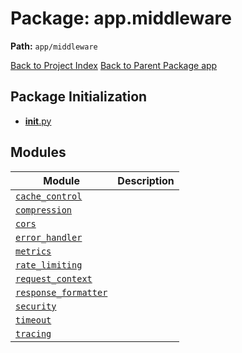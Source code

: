 # Package: app.middleware

**Path:** `app/middleware`

[Back to Project Index](../../../index.md)
[Back to Parent Package app](../index.md)

## Package Initialization
- [__init__.py](init.md)

## Modules

| Module | Description |
| --- | --- |
| [`cache_control`](cache_control.md) |  |
| [`compression`](compression.md) |  |
| [`cors`](cors.md) |  |
| [`error_handler`](error_handler.md) |  |
| [`metrics`](metrics.md) |  |
| [`rate_limiting`](rate_limiting.md) |  |
| [`request_context`](request_context.md) |  |
| [`response_formatter`](response_formatter.md) |  |
| [`security`](security.md) |  |
| [`timeout`](timeout.md) |  |
| [`tracing`](tracing.md) |  |
